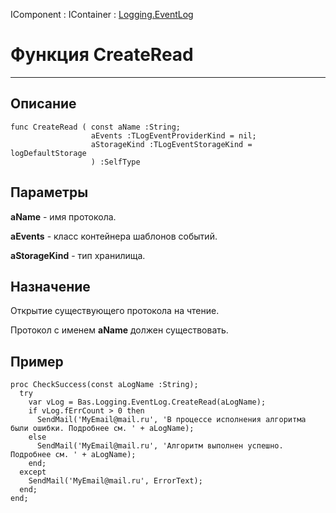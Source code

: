 ﻿---
Title: Функция CreateRead
Keywords: CreateRead
Link: .Logging.EventLog.@CreateRead
---

IComponent : IContainer :
[Logging.EventLog](topic:.Custom.BasClasses.Logging.EventLog.Default)

# Функция CreateRead
---

## Описание

```
func CreateRead ( const aName :String;
                  aEvents :TLogEventProviderKind = nil;
                  aStorageKind :TLogEventStorageKind = logDefaultStorage
                  ) :SelfType
```

## Параметры

**aName** - имя протокола.

**aEvents** - класс контейнера шаблонов событий.

**aStorageKind** - тип хранилища.

## Назначение

Открытие существующего протокола на чтение.

Протокол с именем **aName** должен существовать.

## Пример

```
proc CheckSuccess(const aLogName :String);
  try
    var vLog = Bas.Logging.EventLog.CreateRead(aLogName);
    if vLog.fErrCount > 0 then
      SendMail('MyEmail@mail.ru', 'В процессе исполнения алгоритма были ошибки. Подробнее см. ' + aLogName);
    else
      SendMail('MyEmail@mail.ru', 'Алгоритм выполнен успешно. Подробнее см. ' + aLogName);
    end;
  except
    SendMail('MyEmail@mail.ru', ErrorText);
  end;
end;
```